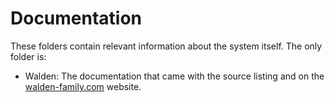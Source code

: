 # Documentation

These folders contain relevant information about the system itself.  The only folder is:

- Walden: The documentation that came with the source listing and on the [walden-family.com]() website.

